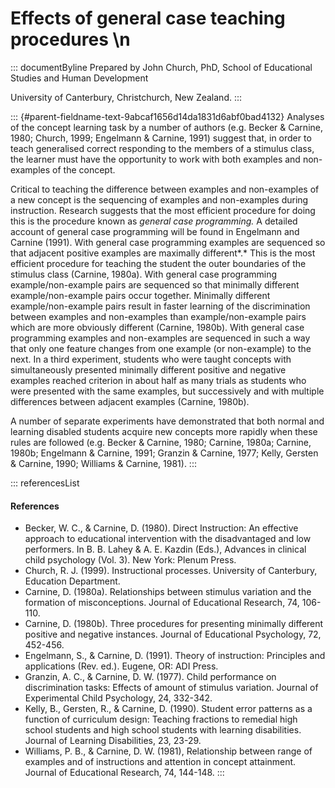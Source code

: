 # Effects of general case teaching procedures \n

::: documentByline
Prepared by John Church, PhD, School of Educational Studies and Human
Development

University of Canterbury, Christchurch, New Zealand.
:::

::: {#parent-fieldname-text-9abcaf1656d14da1831d6abf0bad4132}
Analyses of the concept learning task by a number of authors (e.g.
Becker & Carnine, 1980; Church, 1999; Engelmann & Carnine, 1991) suggest
that, in order to teach generalised correct responding to the members of
a stimulus class, the learner must have the opportunity to work with
both examples and non-examples of the concept.

Critical to teaching the difference between examples and non-examples of
a new concept is the sequencing of examples and non-examples during
instruction. Research suggests that the most efficient procedure for
doing this is the procedure known as *general case programming.* A
detailed account of general case programming will be found in Engelmann
and Carnine (1991). With general case programming examples are sequenced
so that adjacent positive examples are maximally different*.* This is
the most efficient procedure for teaching the student the outer
boundaries of the stimulus class (Carnine, 1980a). With general case
programming example/non-example pairs are sequenced so that minimally
different example/non-example pairs occur together. Minimally different
example/non-example pairs result in faster learning of the
discrimination between examples and non-examples than
example/non-example pairs which are more obviously different (Carnine,
1980b). With general case programming examples and non-examples are
sequenced in such a way that only one feature changes from one example
(or non-example) to the next. In a third experiment, students who were
taught concepts with simultaneously presented minimally different
positive and negative examples reached criterion in about half as many
trials as students who were presented with the same examples, but
successively and with multiple differences between adjacent examples
(Carnine, 1980b).

A number of separate experiments have demonstrated that both normal and
learning disabled students acquire new concepts more rapidly when these
rules are followed (e.g. Becker & Carnine, 1980; Carnine, 1980a;
Carnine, 1980b; Engelmann & Carnine, 1991; Granzin & Carnine, 1977;
Kelly, Gersten & Carnine, 1990; Williams & Carnine, 1981).
:::

::: referencesList
#### References

-   Becker, W. C., & Carnine, D. (1980). Direct Instruction: An
    effective approach to educational intervention with the
    disadvantaged and low performers. In B. B. Lahey & A. E. Kazdin
    (Eds.), Advances in clinical child psychology (Vol. 3). New York:
    Plenum Press.
-   Church, R. J. (1999). Instructional processes. University of
    Canterbury, Education Department.
-   Carnine, D. (1980a). Relationships between stimulus variation and
    the formation of misconceptions. Journal of Educational Research,
    74, 106-110.
-   Carnine, D. (1980b). Three procedures for presenting minimally
    different positive and negative instances. Journal of Educational
    Psychology, 72, 452-456.
-   Engelmann, S., & Carnine, D. (1991). Theory of instruction:
    Principles and applications (Rev. ed.). Eugene, OR: ADI Press.
-   Granzin, A. C., & Carnine, D. W. (1977). Child performance on
    discrimination tasks: Effects of amount of stimulus variation.
    Journal of Experimental Child Psychology, 24, 332-342.
-   Kelly, B., Gersten, R., & Carnine, D. (1990). Student error patterns
    as a function of curriculum design: Teaching fractions to remedial
    high school students and high school students with learning
    disabilities. Journal of Learning Disabilities, 23, 23-29.
-   Williams, P. B., & Carnine, D. W. (1981), Relationship between range
    of examples and of instructions and attention in concept attainment.
    Journal of Educational Research, 74, 144-148.
:::
